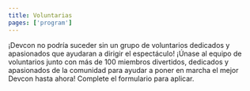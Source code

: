 ```yaml
---
title: Voluntarias
pages: ['program']
---
```


¡Devcon no podría suceder sin un grupo de voluntarios dedicados y apasionados que ayudaran a dirigir el espectáculo! ¡Únase al equipo de voluntarios junto con más de 100 miembros divertidos, dedicados y apasionados de la comunidad para ayudar a poner en marcha el mejor Devcon hasta ahora! Complete el formulario para aplicar.
